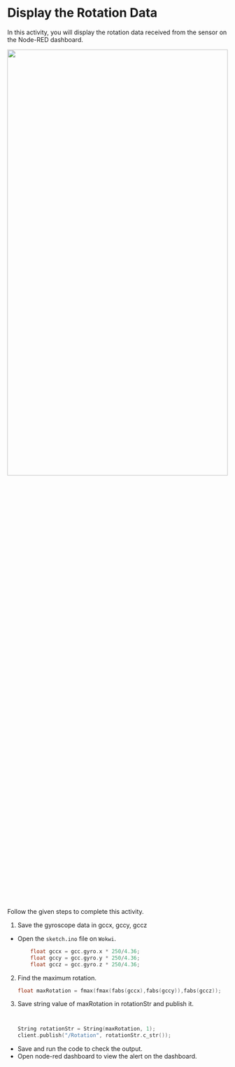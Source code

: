 Display the Rotation Data
======================
In this activity, you will display the rotation data received from the sensor on the Node-RED dashboard.




<img src= "https://s3.amazonaws.com/media-p.slid.es/uploads/1525749/images/11143934/AA2.gif" width = "100%" height = "50%">




Follow the given steps to complete this activity.




1. Save the gyroscope data in gccx, gccy, gccz
* Open the `sketch.ino` file on `Wokwi`.
    ~~~cpp
        float gccx = gcc.gyro.x * 250/4.36;
        float gccy = gcc.gyro.y * 250/4.36;
        float gccz = gcc.gyro.z * 250/4.36;
    ~~~
2. Find the maximum rotation.
    ~~~cpp
    float maxRotation = fmax(fmax(fabs(gccx),fabs(gccy)),fabs(gccz));
    ~~~
3. Save string value of maxRotation in rotationStr and publish it.
    ~~~cpp


    String rotationStr = String(maxRotation, 1);
    client.publish("/Rotation", rotationStr.c_str());
    ~~~


* Save and run the code to check the output.
* Open node-red dashboard to view the alert on the dashboard.
